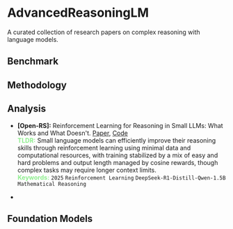 <!--
 * @Author: Zhenyu Wu
 * @Date: 2025-04-29 08:41:02
 * @LastEditTime: 2025-04-29 10:13:44
-->
# AdvancedReasoningLM
A curated collection of research papers on complex reasoning with language models.

## Benchmark

## Methodology

## Analysis
 - **[Open-RS]:** Reinforcement Learning for Reasoning in Small LLMs: What Works and What Doesn't. [Paper](https://arxiv.org/pdf/2503.16219), [Code](https://github.com/knoveleng/open-rs)<br>
    <span style="color:lightgreen;">**TLDR:**</span> Small language models can efficiently improve their reasoning skills through reinforcement learning using minimal data and computational resources, with training stabilized by a mix of easy and hard problems and output length managed by cosine rewards, though complex tasks may require longer context limits.<br>
    <span style="color:lightgreen;">**Keywords:**</span> `2025` `Reinforcement Learning` `DeepSeek-R1-Distill-Qwen-1.5B` `Mathematical Reasoning`

 - 

## Foundation Models
